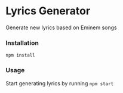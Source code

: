 # Lyrics Generator
Generate new lyrics based on Eminem songs

### Installation
`npm install`

### Usage
Start generating lyrics by running `npm start`